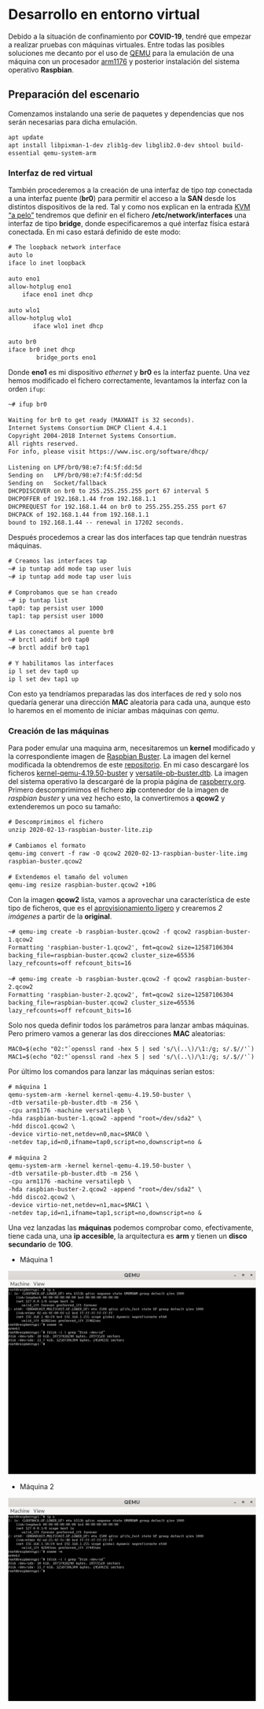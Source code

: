 # Desarrollo en entorno virtual

Debido a la situación de confinamiento por **COVID-19**, tendré que empezar a realizar pruebas con máquinas virtuales. Entre todas las posibles soluciones me decanto por el uso de [QEMU](https://www.qemu.org/) para la emulación de una máquina con un procesador  [arm1176](https://en.wikipedia.org/wiki/ARM11) y posterior instalación del sistema operativo **Raspbian**.

## Preparación del escenario

Comenzamos instalando una serie de paquetes y dependencias que nos serán necesarias para dicha emulación.

```
apt update
apt install libpixman-1-dev zlib1g-dev libglib2.0-dev shtool build-essential qemu-system-arm
```
### Interfaz de red virtual

También procederemos a la creación de una interfaz de tipo _tap_ conectada a una interfaz puente (**br0**) para permitir el acceso a la **SAN** desde los distintos dispositivos de la red.
Tal y como nos explican en la entrada [KVM “a pelo”](https://albertomolina.wordpress.com/2016/03/17/kvm-a-pelo/) tendremos que definir en el fichero **/etc/network/interfaces** una interfaz de tipo **bridge**, donde especificaremos a qué interfaz física estará conectada. En mi caso estará definido de este modo:

```
# The loopback network interface
auto lo
iface lo inet loopback

auto eno1
allow-hotplug eno1
    iface eno1 inet dhcp

auto wlo1
allow-hotplug wlo1
       iface wlo1 inet dhcp

auto br0
iface br0 inet dhcp
        bridge_ports eno1
```

Donde **eno1** es mi dispositivo _ethernet_ y **br0** es la interfaz puente. Una vez hemos modificado el fichero correctamente, levantamos la interfaz con la orden `ifup`:

```
~# ifup br0

Waiting for br0 to get ready (MAXWAIT is 32 seconds).
Internet Systems Consortium DHCP Client 4.4.1
Copyright 2004-2018 Internet Systems Consortium.
All rights reserved.
For info, please visit https://www.isc.org/software/dhcp/

Listening on LPF/br0/98:e7:f4:5f:dd:5d
Sending on   LPF/br0/98:e7:f4:5f:dd:5d
Sending on   Socket/fallback
DHCPDISCOVER on br0 to 255.255.255.255 port 67 interval 5
DHCPOFFER of 192.168.1.44 from 192.168.1.1
DHCPREQUEST for 192.168.1.44 on br0 to 255.255.255.255 port 67
DHCPACK of 192.168.1.44 from 192.168.1.1
bound to 192.168.1.44 -- renewal in 17202 seconds.
```

Después procedemos a crear las dos interfaces tap que tendrán nuestras máquinas.

```
# Creamos las interfaces tap
~# ip tuntap add mode tap user luis
~# ip tuntap add mode tap user luis

# Comprobamos que se han creado
~# ip tuntap list
tap0: tap persist user 1000
tap1: tap persist user 1000

# Las conectamos al puente br0
~# brctl addif br0 tap0
~# brctl addif br0 tap1

# Y habilitamos las interfaces
ip l set dev tap0 up
ip l set dev tap1 up
```

Con esto ya tendríamos preparadas las dos interfaces de red y solo nos quedaría generar una dirección **MAC** aleatoria para cada una, aunque esto lo haremos en el momento de iniciar ambas máquinas con _qemu_.

### Creación de las máquinas

Para poder emular una maquina arm, necesitaremos un **kernel** modificado y la correspondiente imagen de [Raspbian Buster](https://www.raspberrypi.org/blog/buster-the-new-version-of-raspbian/). La imagen del kernel modificada la obtendremos de este [repositorio](https://github.com/dhruvvyas90/qemu-rpi-kernel). En mi caso descargaré los ficheros [kernel-qemu-4.19.50-buster](https://github.com/dhruvvyas90/qemu-rpi-kernel/raw/master/kernel-qemu-4.19.50-buster) y [versatile-pb-buster.dtb](https://github.com/dhruvvyas90/qemu-rpi-kernel/raw/master/versatile-pb-buster.dtb). La imagen del sistema operativo la descargaré de la propia página de [raspberry.org](https://www.raspberrypi.org/downloads/raspbian/).
Primero descomprimimos el fichero **zip** contenedor de la imagen de _raspbian buster_ y una vez hecho esto, la convertiremos a **qcow2** y extenderemos un poco su tamaño:

```
# Descomprimimos el fichero
unzip 2020-02-13-raspbian-buster-lite.zip

# Cambiamos el formato
qemu-img convert -f raw -O qcow2 2020-02-13-raspbian-buster-lite.img raspbian-buster.qcow2

# Extendemos el tamaño del volumen
qemu-img resize raspbian-buster.qcow2 +10G
```

Con la imagen **qcow2** lista, vamos a aprovechar una característica de este tipo de ficheros, que es el [aprovisionamiento ligero](https://wiki.qemu.org/images/4/45/Devconf14-bonzini-thin-provisioning.pdf) y crearemos _2 imágenes_ a partir de la **original**.

```
~# qemu-img create -b raspbian-buster.qcow2 -f qcow2 raspbian-buster-1.qcow2 
Formatting 'raspbian-buster-1.qcow2', fmt=qcow2 size=12587106304 backing_file=raspbian-buster.qcow2 cluster_size=65536 lazy_refcounts=off refcount_bits=16

~# qemu-img create -b raspbian-buster.qcow2 -f qcow2 raspbian-buster-2.qcow2 
Formatting 'raspbian-buster-2.qcow2', fmt=qcow2 size=12587106304 backing_file=raspbian-buster.qcow2 cluster_size=65536 lazy_refcounts=off refcount_bits=16
```

Solo nos queda definir todos los parámetros para lanzar ambas máquinas. Pero primero vamos a generar las dos direcciones **MAC** aleatorias:

```
MAC0=$(echo "02:"`openssl rand -hex 5 | sed 's/\(..\)/\1:/g; s/.$//'`)
MAC1=$(echo "02:"`openssl rand -hex 5 | sed 's/\(..\)/\1:/g; s/.$//'`)
```

Por último los comandos para lanzar las máquinas serían estos:

```
# máquina 1
qemu-system-arm -kernel kernel-qemu-4.19.50-buster \
-dtb versatile-pb-buster.dtb -m 256 \
-cpu arm1176 -machine versatilepb \
-hda raspbian-buster-1.qcow2 -append "root=/dev/sda2" \
-hdd disco1.qcow2 \
-device virtio-net,netdev=n0,mac=$MAC0 \
-netdev tap,id=n0,ifname=tap0,script=no,downscript=no &

# máquina 2
qemu-system-arm -kernel kernel-qemu-4.19.50-buster \
-dtb versatile-pb-buster.dtb -m 256 \
-cpu arm1176 -machine versatilepb \
-hda raspbian-buster-2.qcow2 -append "root=/dev/sda2" \
-hdd disco2.qcow2 \
-device virtio-net,netdev=n1,mac=$MAC1 \
-netdev tap,id=n1,ifname=tap1,script=no,downscript=no &
```
Una vez lanzadas las **máquinas** podemos comprobar como, efectivamente, tiene cada una, una **ip accesible**, la arquitectura es **arm** y tienen un **disco secundario** de **10G**.

* Máquina 1

![](/recursos/img/initial-rp-1.png)

* Máquina 2

![](/recursos/img/initial-rp-2.png)
